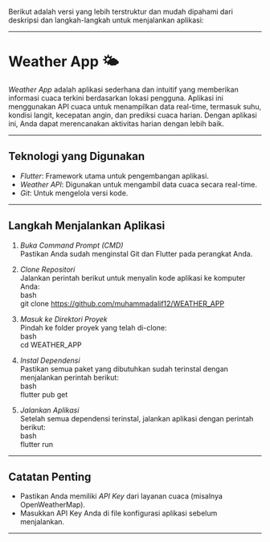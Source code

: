 Berikut adalah versi yang lebih terstruktur dan mudah dipahami dari deskripsi dan langkah-langkah untuk menjalankan aplikasi:

---

# Weather App 🌤  

*Weather App* adalah aplikasi sederhana dan intuitif yang memberikan informasi cuaca terkini berdasarkan lokasi pengguna. Aplikasi ini menggunakan API cuaca untuk menampilkan data real-time, termasuk suhu, kondisi langit, kecepatan angin, dan prediksi cuaca harian. Dengan aplikasi ini, Anda dapat merencanakan aktivitas harian dengan lebih baik.  

---

## Teknologi yang Digunakan  
- *Flutter*: Framework utama untuk pengembangan aplikasi.  
- *Weather API*: Digunakan untuk mengambil data cuaca secara real-time.  
- *Git*: Untuk mengelola versi kode.  

---

## Langkah Menjalankan Aplikasi  

1. *Buka Command Prompt (CMD)*  
   Pastikan Anda sudah menginstal Git dan Flutter pada perangkat Anda.  

2. *Clone Repositori*  
   Jalankan perintah berikut untuk menyalin kode aplikasi ke komputer Anda:  
   bash  
   git clone https://github.com/muhammadalif12/WEATHER_APP  
     

3. *Masuk ke Direktori Proyek*  
   Pindah ke folder proyek yang telah di-clone:  
   bash  
   cd WEATHER_APP  
     

4. *Instal Dependensi*  
   Pastikan semua paket yang dibutuhkan sudah terinstal dengan menjalankan perintah berikut:  
   bash  
   flutter pub get  
     

5. *Jalankan Aplikasi*  
   Setelah semua dependensi terinstal, jalankan aplikasi dengan perintah berikut:  
   bash  
   flutter run  
     

---

## Catatan Penting  

- Pastikan Anda memiliki *API Key* dari layanan cuaca (misalnya OpenWeatherMap).  
- Masukkan API Key Anda di file konfigurasi aplikasi sebelum menjalankan.  

---
